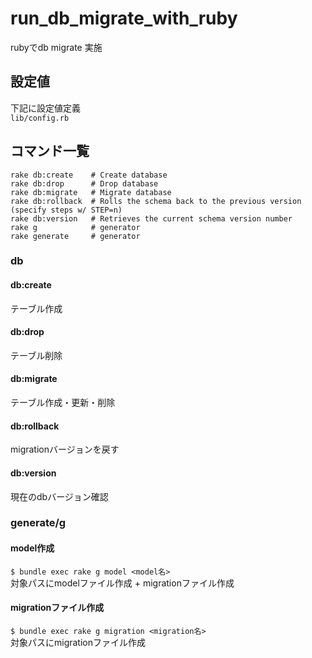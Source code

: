 # run_db_migrate_with_ruby
rubyでdb migrate 実施

## 設定値
下記に設定値定義  
`lib/config.rb`

## コマンド一覧
```
rake db:create    # Create database
rake db:drop      # Drop database
rake db:migrate   # Migrate database
rake db:rollback  # Rolls the schema back to the previous version (specify steps w/ STEP=n)
rake db:version   # Retrieves the current schema version number
rake g            # generator
rake generate     # generator
```

### db
#### db:create
テーブル作成

#### db:drop
テーブル削除

#### db:migrate
テーブル作成・更新・削除

#### db:rollback
migrationバージョンを戻す

#### db:version
現在のdbバージョン確認

### generate/g
#### model作成
`$ bundle exec rake g model <model名>`  
対象パスにmodelファイル作成 + migrationファイル作成

#### migrationファイル作成
`$ bundle exec rake g migration <migration名>`  
対象パスにmigrationファイル作成

